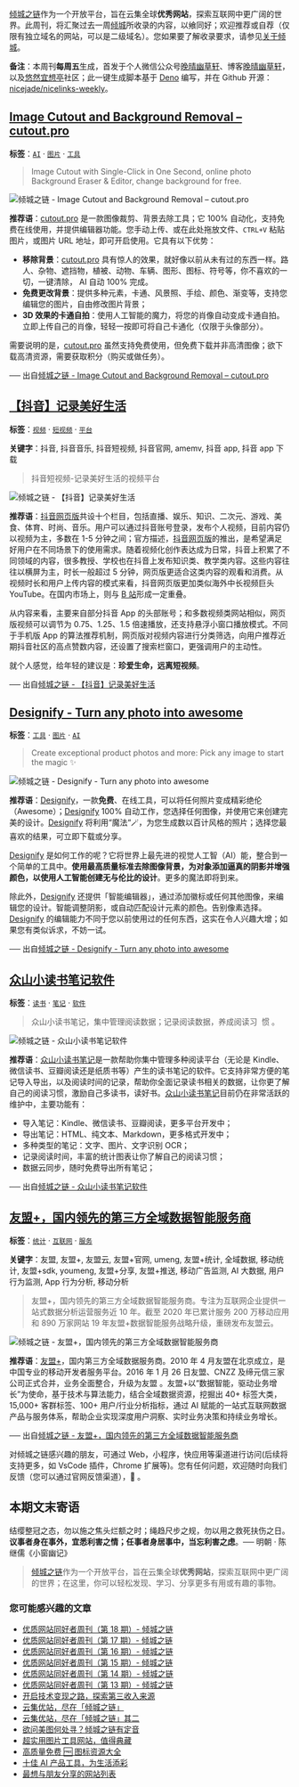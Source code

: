 [倾城之链](https://site.lovejade.cn/)作为一个开放平台，旨在云集全球**优秀网站**，探索互联网中更广阔的世界。此周刊，将汇聚过去一周[倾城](https://site.lovejade.cn/?utm_source=weekly)所收录的内容，以飨同好；欢迎推荐或自荐（仅限有独立域名的网站，可以是二级域名）。您如果要了解收录要求，请参见[关于倾城](https://site.lovejade.cn/about?utm_source=weekly)。

**备注**：本周刊**每周五**生成，首发于个人微信公众号[晚晴幽草轩](https://mp.weixin.qq.com/mp/appmsgalbum?__biz=MzI5MDIwMzM2Mg==&action=getalbum&album_id=1530765143352082433&scene=173&from_msgid=2650641087&from_itemidx=1&count=3#wechat_redirect)、博客[晚晴幽草轩](https://www.jeffjade.com)，以及[悠然宜想亭](https://forum.lovejade.cn/)社区；此一键生成脚本基于 [Deno](https://site.lovejade.cn/post/602d30aad099ff5688618591) 编写，并在 Github 开源：[nicejade/nicelinks-weekly](https://github.com/nicejade/nicelinks-weekly)。

## [Image Cutout and Background Removal – cutout.pro](https://site.lovejade.cn/post/60d48622db7006579fb126b0)

**标签**：[`AI`](https://site.lovejade.cn/tags/AI) · [`图片`](https://site.lovejade.cn/tags/图片) · [`工具`](https://site.lovejade.cn/tags/工具)

> Image Cutout with Single-Click in One Second, online photo Background Eraser & Editor, change background for free.

![倾城之链 - Image Cutout and Background Removal – cutout.pro](https://nicelinks.oss-cn-shenzhen.aliyuncs.com/www.cutout.pro.png?x-oss-process=style/png2jpg)

**推荐语**：[cutout.pro](https://www.cutout.pro/) 是一款图像裁剪、背景去除工具；它 100% 自动化，支持免费在线使用，并提供编辑器功能。您手动上传、或在此处拖放文件、`CTRL+V` 粘贴图片，或图片 URL 地址，即可开启使用。它具有以下优势：

- **移除背景**：[cutout.pro](https://www.cutout.pro/) 具有惊人的效果，就好像以前从未有过的东西一样。路人、杂物、遮挡物，植被、动物、车辆、图形、图标、符号等，你不喜欢的一切，一键清除， AI 自动 100% 完成。
- **免费更改背景**：提供多种元素，卡通、风景照、手绘、颜色、渐变等，支持您编辑您的图片，自由修改图片背景；
- **3D 效果的卡通自拍**：使用人工智能的魔力，将您的肖像自动变成卡通自拍。立即上传自己的肖像，轻轻一按即可将自己卡通化（仅限于头像部分）。

需要说明的是，[cutout.pro](https://www.cutout.pro/) 虽然支持免费使用，但免费下载并非高清图像；欲下载高清资源，需要获取积分（购买或做任务）。

── 出自[倾城之链 - Image Cutout and Background Removal – cutout.pro](https://site.lovejade.cn/post/60d48622db7006579fb126b0)

## [【抖音】记录美好生活](https://site.lovejade.cn/post/60d48417db7006579fb126ae)

**标签**：[`视频`](https://site.lovejade.cn/tags/视频) · [`短视频`](https://site.lovejade.cn/tags/短视频) · [`平台`](https://site.lovejade.cn/tags/平台)

**关键字**：抖音, 抖音音乐, 抖音短视频, 抖音官网, amemv, 抖音 app, 抖音 app 下载

> 抖音短视频-记录美好生活的视频平台

![倾城之链 - 【抖音】记录美好生活](https://nicelinks.oss-cn-shenzhen.aliyuncs.com/www.douyin.com.png?x-oss-process=style/png2jpg)

**推荐语**：[抖音网页版](https://www.douyin.com/)共设十个栏目，包括直播、娱乐、知识、二次元、游戏、美食、体育、时尚、音乐。用户可以通过抖音账号登录，发布个人视频，目前内容仍以视频为主，多数在 1-5 分钟之间；官方描述，[抖音网页版](https://www.douyin.com/)的推出，是希望满足好用户在不同场景下的使用需求。随着视频化创作表达成为日常，抖音上积累了不同领域的内容，很多教授、学校也在抖音上发布知识类、教学类内容。这些内容往往以横屏为主，时长一般超过 5 分钟，网页版更适合这类内容的观看和消费。从视频时长和用户上传内容的模式来看，抖音网页版更加类似海外中长视频巨头 YouTube。在国内市场上，则与 [B 站](https://site.lovejade.cn/post/5a5cccc8e05887175ee08523)形成一定重叠。

从内容来看，主要来自部分抖音 App 的头部账号；和多数视频类网站相似，网页版视频可以调节为 0.75、1.25、1.5 倍速播放，还支持悬浮小窗口播放模式。不同于手机版 App 的算法推荐机制，网页版对视频内容进行分类筛选，向用户推荐近期抖音社区的高点赞数内容，还设置了搜索栏窗口，更强调用户的主动性。

就个人感觉，给年轻的建议是：**珍爱生命，远离短视频**。

── 出自[倾城之链 - 【抖音】记录美好生活](https://site.lovejade.cn/post/60d48417db7006579fb126ae)

## [Designify - Turn any photo into awesome](https://site.lovejade.cn/post/60d3319cdb7006579fb126ac)

**标签**：[`工具`](https://site.lovejade.cn/tags/工具) · [`图片`](https://site.lovejade.cn/tags/图片) · [`AI`](https://site.lovejade.cn/tags/AI)

> Create exceptional product photos and more: Pick any image to start the magic ✨

![倾城之链 - Designify - Turn any photo into awesome](https://nicelinks.oss-cn-shenzhen.aliyuncs.com/www.designify.com.png?x-oss-process=style/png2jpg)

**推荐语**：[Designify](https://www.designify.com/)，一款**免费**、在线工具，可以将任何照片变成精彩绝伦（Awesome）；[Designify](https://www.designify.com/) 100% 自动工作，您选择任何图像，并使用它来创建完美的设计。[Designify](https://www.designify.com/) 将利用“魔法“🪄，为您生成数以百计风格的照片；选择您最喜欢的结果，可立即下载或分享。

[Designify](https://www.designify.com/) 是如何工作的呢？它将世界上最先进的视觉人工智（AI）能，整合到一个简单的工具中。**使用最高质量标准去除图像背景，为对象添加逼真的阴影并增强颜色，以使用人工智能创建无与伦比的设计**。更多的魔法即将到来。

除此外，[Designify](https://www.designify.com/) 还提供「智能编辑器」，通过添加徽标或任何其他图像，来编辑您的设计。智能调整阴影，或自动匹配设计元素的颜色。告别像素选择。[Designify](https://www.designify.com/) 的编辑能力不同于您以前使用过的任何东西，这实在令人兴趣大增；如果您有类似诉求，不妨一试。

── 出自[倾城之链 - Designify - Turn any photo into awesome](https://site.lovejade.cn/post/60d3319cdb7006579fb126ac)

## [众山小读书笔记软件](https://site.lovejade.cn/post/60d32eb4db7006579fb126aa)

**标签**：[`读书`](https://site.lovejade.cn/tags/读书) · [`笔记`](https://site.lovejade.cn/tags/笔记) · [`软件`](https://site.lovejade.cn/tags/软件)

> 众山小读书笔记，集中管理阅读数据；记录阅读数据，养成阅读习 ‪ 惯 ‬。

![倾城之链 - 众山小读书笔记软件](https://nicelinks.oss-cn-shenzhen.aliyuncs.com/omynote.com.png?x-oss-process=style/png2jpg)

**推荐语**：[众山小读书笔记](https://omynote.com)是一款帮助你集中管理多种阅读平台（无论是 Kindle、微信读书、豆瓣阅读还是纸质书等）产生的读书笔记的软件。它支持非常方便的笔记导入导出，以及阅读时间的记录，帮助你全面记录读书相关的数据，让你更了解自己的阅读习惯，激励自己多读书，读好书。[众山小读书笔记](https://omynote.com)目前仍在非常活跃的维护中，主要功能有：

- 导入笔记：Kindle、微信读书、豆瓣阅读，更多平台开发中；
- 导出笔记：HTML、纯文本、Markdown，更多格式开发中；
- 多种类型的笔记：文字、图片、文字识别 OCR；
- 记录阅读时间，丰富的统计图表让你了解自己的阅读习惯；
- 数据云同步，随时免费导出所有笔记；

── 出自[倾城之链 - 众山小读书笔记软件](https://site.lovejade.cn/post/60d32eb4db7006579fb126aa)

## [友盟+，国内领先的第三方全域数据智能服务商](https://site.lovejade.cn/post/60d32878db7006579fb126a8)

**标签**：[`统计`](https://site.lovejade.cn/tags/统计) · [`互联网`](https://site.lovejade.cn/tags/互联网) · [`服务`](https://site.lovejade.cn/tags/服务)

**关键字**：友盟, 友盟+, 友盟云, 友盟+官网, umeng, 友盟+统计, 全域数据, 移动统计, 友盟+sdk, youmeng, 友盟+分享, 友盟+推送, 移动广告监测, AI 大数据, 用户行为监测, App 行为分析, 移动分析

> 友盟+，国内领先的第三方全域数据智能服务商。专注为互联网企业提供一站式数据分析运营服务近 10 年。截至 2020 年已累计服务 200 万移动应用和 890 万家网站 19 年友盟+数据智能服务战略升级，重磅发布友盟云。

![倾城之链 - 友盟+，国内领先的第三方全域数据智能服务商](https://nicelinks.oss-cn-shenzhen.aliyuncs.com/www.umeng.com.png?x-oss-process=style/png2jpg)

**推荐语**：[友盟+](https://www.umeng.com/)，国内第三方全域数据服务商。2010 年 4 月友盟在北京成立，是中国专业的移动开发者服务平台。2016 年 1 月 26 日友盟、CNZZ 及缔元信三家公司正式合并，业务全面整合，升级为友盟 。友盟+以“数据智能，驱动业务增长”为使命，基于技术与算法能力，结合全域数据资源，挖掘出 40+ 标签大类，15,000+ 客群标签、100+ 用户/行业分析指标，通过 AI 赋能的一站式互联网数据产品与服务体系，帮助企业实现深度用户洞察、实时业务决策和持续业务增长。

── 出自[倾城之链 - 友盟+，国内领先的第三方全域数据智能服务商](https://site.lovejade.cn/post/60d32878db7006579fb126a8)

对倾城之链感兴趣的朋友，可通过 Web，小程序，快应用等渠道进行访问(后续将支持更多，如 VsCode 插件，Chrome 扩展等)。您有任何问题，欢迎随时向我们反馈（您可以通过官网反馈渠道），🤲 。

## 本期文末寄语

结缨整冠之态，勿以施之焦头烂额之时；绳趋尺步之规，勿以用之救死扶伤之日。**议事者身在事外，宜悉利害之情；任事者身居事中，当忘利害之虑**。── 明朝 · 陈继儒《小窗幽记》

> [倾城之链](https://site.lovejade.cn/)作为一个开放平台，旨在云集全球**优秀网站**，探索互联网中更广阔的世界；在这里，你可以轻松发现、学习、分享更多有用或有趣的事物。

### 您可能感兴趣的文章

- [优质网站同好者周刊（第 18 期）- 倾城之链](https://www.jeffjade.com/2021/06/17/204-nicelinks-weekly-018/)
- [优质网站同好者周刊（第 17 期）- 倾城之链](https://www.jeffjade.com/2021/06/10/203-nicelinks-weekly-017/)
- [优质网站同好者周刊（第 16 期）- 倾城之链](https://www.jeffjade.com/2021/06/03/202-nicelinks-weekly-016/)
- [优质网站同好者周刊（第 15 期）- 倾城之链](https://www.jeffjade.com/2021/05/27/201-nicelinks-weekly-015/)
- [优质网站同好者周刊（第 14 期）- 倾城之链](https://www.jeffjade.com/2021/05/20/200-nicelinks-weekly-014/)
- [优质网站同好者周刊（第 13 期）- 倾城之链](https://www.jeffjade.com/2021/05/13/199-nicelinks-weekly-013/)
- [开启技术变现之路，探索第三收入来源](https://www.jeffjade.com/2020/11/17/173-talk-about-nice-links/)
- [云集优站，尽在「倾城之链」](https://www.jeffjade.com/2017/12/31/136-talk-about-nicelinks-site/)
- [云集优站，尽在「倾城之链」其二](https://www.jeffjade.com/2018/12/23/146-talk-about-nice-links/)
- [欲问美图何处寻？倾城之链有定音](https://www.jeffjade.com/2019/02/17/151-aweome-beautiful-picture-website-list/ "欲问美图何处寻？倾城之链有定音")
- [超实用图片工具网站，值得典藏](https://www.jeffjade.com/2020/07/27/165-aweome-picture-tool-website-list/)
- [高质量免费 🆓 图标资源大全](https://www.jeffjade.com/2020/09/11/169-high-quality-free-icon-resource-collection/)
- [十佳 AI 产品工具，为生活添彩](https://www.jeffjade.com/2020/09/23/170-list-of-top-20-ai-product-tools/)
- [最想与朋友分享的网站列表](https://www.jeffjade.com/2020/09/01/168-list-of-websites-i-most-want-to-share-with-my-friends/)
